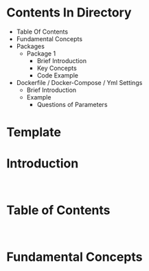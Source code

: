 # Contents In Directory
* Table Of Contents
* Fundamental Concepts
* Packages
  * Package 1
    * Brief Introduction
    * Key Concepts
    * Code Example
* Dockerfile / Docker-Compose / Yml Settings
  * Brief Introduction
  * Example
    * Questions of Parameters



# Template
<!-- omit in toc -->
# Introduction

<br />

<!-- omit in toc -->
# Table of Contents

<br />

# Fundamental Concepts

